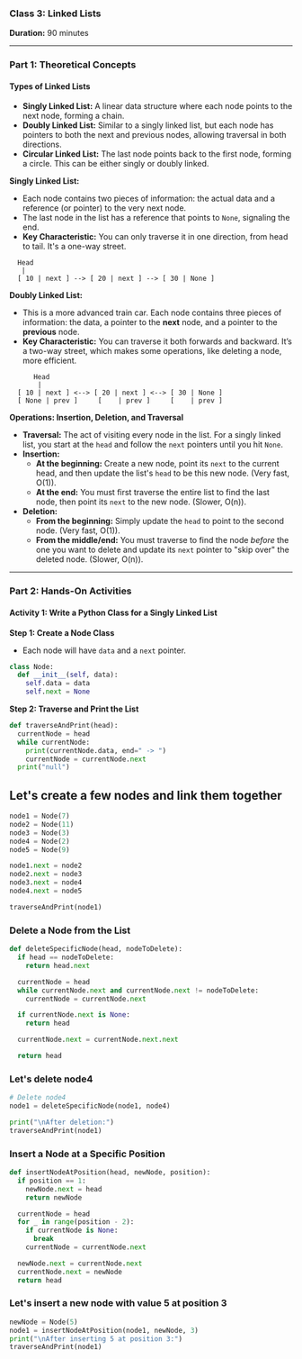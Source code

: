 ### **Class 3: Linked Lists**

**Duration:** 90 minutes

---

### **Part 1: Theoretical Concepts**

#### **Types of Linked Lists**
*   **Singly Linked List:** A linear data structure where each node points to the next node, forming a chain.
*   **Doubly Linked List:** Similar to a singly linked list, but each node has pointers to both the next and previous nodes, allowing traversal in both directions.
*  **Circular Linked List:** The last node points back to the first node, forming a circle. This can be either singly or doubly linked.


**Singly Linked List:**
*   Each node contains two pieces of information: the actual data and a reference (or pointer) to the very next node.
*   The last node in the list has a reference that points to `None`, signaling the end.
*   **Key Characteristic:** You can only traverse it in one direction, from head to tail. It's a one-way street.

```
  Head
   |
  [ 10 | next ] --> [ 20 | next ] --> [ 30 | None ]
```

**Doubly Linked List:**
*   This is a more advanced train car. Each node contains three pieces of information: the data, a pointer to the **next** node, and a pointer to the **previous** node.
*   **Key Characteristic:** You can traverse it both forwards and backward. It’s a two-way street, which makes some operations, like deleting a node, more efficient.

```
      Head
       |
  [ 10 | next ] <--> [ 20 | next ] <--> [ 30 | None ]
  [ None | prev ]     [    | prev ]     [    | prev ]
```

**Operations: Insertion, Deletion, and Traversal**

*   **Traversal:** The act of visiting every node in the list. For a singly linked list, you start at the `head` and follow the `next` pointers until you hit `None`.
*   **Insertion:**
    *   **At the beginning:** Create a new node, point its `next` to the current head, and then update the list's `head` to be this new node. (Very fast, O(1)).
    *   **At the end:** You must first traverse the entire list to find the last node, then point its `next` to the new node. (Slower, O(n)).
*   **Deletion:**
    *   **From the beginning:** Simply update the `head` to point to the second node. (Very fast, O(1)).
    *   **From the middle/end:** You must traverse to find the node *before* the one you want to delete and update its `next` pointer to "skip over" the deleted node. (Slower, O(n)).

---

### **Part 2: Hands-On Activities**

#### **Activity 1: Write a Python Class for a Singly Linked List**

**Step 1: Create a Node Class**
*   Each node will have `data` and a `next` pointer.
```python
class Node:
  def __init__(self, data):
    self.data = data
    self.next = None
```

**Step 2: Traverse and Print the List**
```python
def traverseAndPrint(head):
  currentNode = head
  while currentNode:
    print(currentNode.data, end=" -> ")
    currentNode = currentNode.next
  print("null")

```
## Let's create a few nodes and link them together

```python
node1 = Node(7)
node2 = Node(11)
node3 = Node(3)
node4 = Node(2)
node5 = Node(9)

node1.next = node2
node2.next = node3
node3.next = node4
node4.next = node5

traverseAndPrint(node1)
```
### Delete a Node from the List
```python
def deleteSpecificNode(head, nodeToDelete):
  if head == nodeToDelete:
    return head.next

  currentNode = head
  while currentNode.next and currentNode.next != nodeToDelete:
    currentNode = currentNode.next

  if currentNode.next is None:
    return head

  currentNode.next = currentNode.next.next

  return head
```

### Let's delete node4 
```python
# Delete node4
node1 = deleteSpecificNode(node1, node4)

print("\nAfter deletion:")
traverseAndPrint(node1)
```
### Insert a Node at a Specific Position
```python
def insertNodeAtPosition(head, newNode, position):
  if position == 1:
    newNode.next = head
    return newNode

  currentNode = head
  for _ in range(position - 2):
    if currentNode is None:
      break
    currentNode = currentNode.next

  newNode.next = currentNode.next
  currentNode.next = newNode
  return head
```

### Let's insert a new node with value 5 at position 3
```python
newNode = Node(5)
node1 = insertNodeAtPosition(node1, newNode, 3)
print("\nAfter inserting 5 at position 3:")
traverseAndPrint(node1)
```

